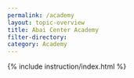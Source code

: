 ```yaml
---
permalink: /academy
layout: topic-overview
title: Abai Center Academy
filter-directory:
category: Academy
---
```


{% include instruction/index.html %}